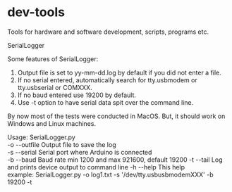 dev-tools
=========

Tools for hardware and software development, scripts, programs etc.

SerialLogger  

Some features of SerialLogger:  
1) Output file is set to yy-mm-dd.log by default if you did not enter a file.  
2) If no serial entered, automatically search for tty.usbmodem or tty.usbserial or COMXXX.  
3) If no baud entered use 19200 by default.  
4) Use -t option to have serial data spit over the command line.  

By now most of the tests were conducted in MacOS. But, it should work on Windows and Linux machines.  

Usage: SerialLogger.py  
-o	--outfile	Output file to save the log  
-s	--serial	Serial port where Arduino is connected  
-b  --baud      Baud rate min 1200 and max 921600, default 19200
-t  --tail      Log and prints device output to command line
-h	--help		This help  
example: SerialLogger.py -o log1.txt -s '/dev/tty.usbusbmodemXXX' -b 19200 -t
